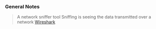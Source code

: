 
### General Notes

> A network sniffer tool
> Sniffing is seeing the data transmitted over a network
> [Wireshark](https://www.wireshark.org)

